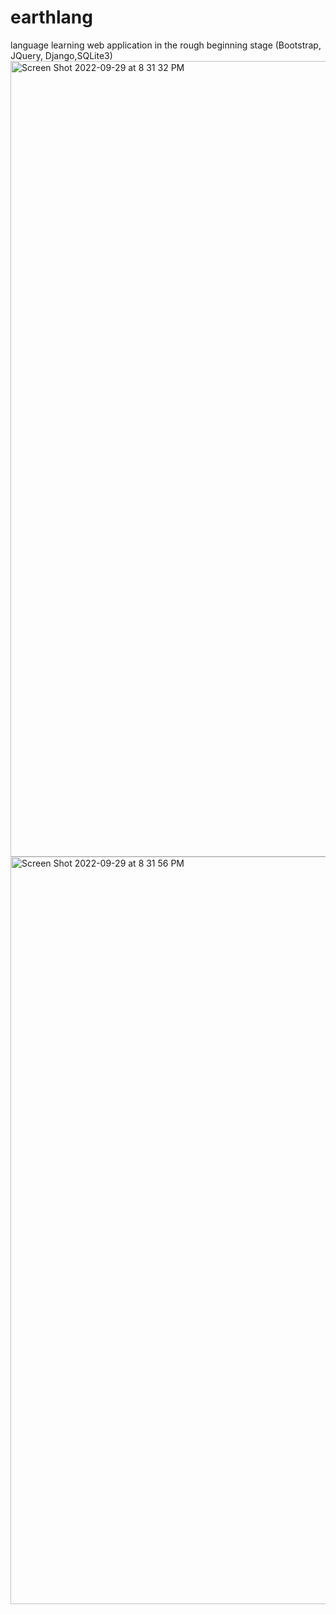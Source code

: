 # earthlang
language learning web application in the rough beginning stage (Bootstrap, JQuery, Django,SQLite3)
<img width="1273" alt="Screen Shot 2022-09-29 at 8 31 32 PM" src="https://github.com/genesisphillips/earthlang/assets/49348631/5da3fa48-a567-4019-a94e-eda4c4fe6a9d">
<img width="1196" alt="Screen Shot 2022-09-29 at 8 31 56 PM" src="https://github.com/genesisphillips/earthlang/assets/49348631/c3afebae-e258-4898-9329-df407c8a7518">
